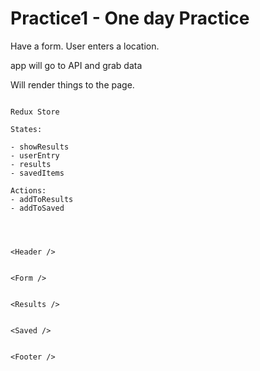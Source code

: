 # Practice1 - One day Practice


Have a form. User enters a location.

app will go to API and grab data

Will render things to the page.

```

Redux Store

States: 

- showResults
- userEntry
- results
- savedItems

Actions:
- addToResults
- addToSaved




<Header />


<Form />


<Results />


<Saved />


<Footer />


```